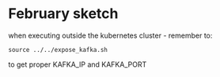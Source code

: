 # February sketch

when executing outside the kubernetes cluster - remember to:

    source ../../expose_kafka.sh

to get proper KAFKA_IP and KAFKA_PORT

